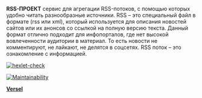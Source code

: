 **RSS-ПРОЕКТ** 
сервис для агрегации RSS-потоков, с помощью которых удобно читать разнообразные источники. 
RSS – это специальный файл в формате (rss или xml), который используется для описания новостей сайтов или их анонсов со ссылкой на полную версию текста.
Данный формат отлично подходит для инфопорталов, где нет высокой вовлеченности аудитории в материал. То есть новости не комментируют, не лайкают, не делятся в соцсетях. RSS поток – это ознакомление с информацией.

[![hexlet-check](https://github.com/AVmyasoedov88/frontend-project-11/actions/workflows/hexlet-check.yml/badge.svg)](https://github.com/AVmyasoedov88/frontend-project-11/actions/workflows/hexlet-check.yml)

[![Maintainability](https://api.codeclimate.com/v1/badges/0b92955db78000d6a42a/maintainability)](https://codeclimate.com/github/AVmyasoedov88/frontend-project-11/maintainability)

[**Versel**](frontend-project-11-black-one.vercel.app)

